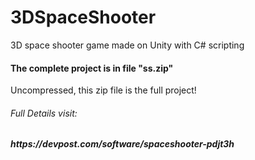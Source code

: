 # 3DSpaceShooter
3D space shooter game made on Unity with C# scripting

<h4> The complete project is in file "ss.zip" </h4>
Uncompressed, this zip file is the full project!

<h6> Full Details visit: <h6>
<b> https://devpost.com/software/spaceshooter-pdjt3h </b>
